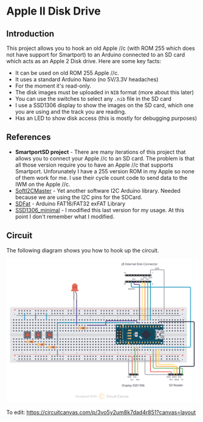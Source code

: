 # Apple II Disk Drive

## Introduction

This project allows you to hook an old Apple //c (with ROM 255 which does not have support for Smartport) to an Arduino connected to an SD card which acts as an Apple 2 Disk drive. Here are some key facts:

- It can be used on old ROM 255 Apple //c.
- It uses a standard Arduino Nano (no 5V/3.3V headaches)
- For the moment it's read-only.
- The disk images must be uploaded in `NIB` format (more about this later)
- You can use the switches to select any `.nib` file in the SD card
- I use a SSD1306 display to show the images on the SD card, which one you are using and the track you are reading.
- Has an LED to show disk access (this is mostly for debugging purposes)


## References

- **SmartportSD project** - There are many iterations of this project that allows you to connect your Apple //c to an SD card. The problem is that all those version require you to have an Apple //c that supports Smartport. Unforunately I have a 255 version ROM in my Apple so none of them work for me. I use their cycle count code to send data to the IWM on the Apple //c.
- [SoftI2CMaster](https://github.com/felias-fogg/SoftI2CMaster) - Yet another software I2C Arduino library. Needed because we are using the I2C pins for the SDCard.
- [SDFat](https://github.com/greiman/SdFat) - Arduino FAT16/FAT32 exFAT Library
- [SSD1306_minimal](https://github.com/kirknorthrop/SSD1306_minimal) - I modified this last version for my usage. At this point I don't remember what I modified.


## Circuit

The following diagram shows you how to hook up the circuit.

![Circuit diagram](/img/a2diskarduino-layout.svg)

To edit: https://circuitcanvas.com/p/3vo5y2um8k7dad4r851?canvas=layout
